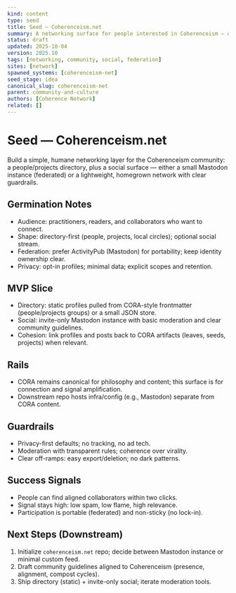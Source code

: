 ```yaml
---
kind: content
type: seed
title: Seed — Coherenceism.net
summary: A networking surface for people interested in Coherenceism — directory + social (own network or federated via Mastodon).
status: draft
updated: 2025-10-04
version: 2025.10
tags: [networking, community, social, federation]
sites: [network]
spawned_systems: [coherenceism-net]
seed_stage: idea
canonical_slug: coherenceism-net
parent: community-and-culture
authors: [Coherence Network]
related: []
---
```


# Seed — Coherenceism.net

Build a simple, humane networking layer for the Coherenceism community: a people/projects directory, plus a social surface — either a small Mastodon instance (federated) or a lightweight, homegrown network with clear guardrails.

## Germination Notes
- Audience: practitioners, readers, and collaborators who want to connect.
- Shape: directory-first (people, projects, local circles); optional social stream.
- Federation: prefer ActivityPub (Mastodon) for portability; keep identity ownership clear.
- Privacy: opt-in profiles; minimal data; explicit scopes and retention.

## MVP Slice
- Directory: static profiles pulled from CORA-style frontmatter (people/projects groups) or a small JSON store.
- Social: invite-only Mastodon instance with basic moderation and clear community guidelines.
- Cohesion: link profiles and posts back to CORA artifacts (leaves, seeds, projects) when relevant.

## Rails
- CORA remains canonical for philosophy and content; this surface is for connection and signal amplification.
- Downstream repo hosts infra/config (e.g., Mastodon) separate from CORA content.

## Guardrails
- Privacy-first defaults; no tracking, no ad tech.
- Moderation with transparent rules; coherence over virality.
- Clear off-ramps: easy export/deletion; no dark patterns.

## Success Signals
- People can find aligned collaborators within two clicks.
- Signal stays high: low spam, low flame, high relevance.
- Participation is portable (federated) and non-sticky (no lock-in).

## Next Steps (Downstream)
1) Initialize `coherenceism.net` repo; decide between Mastodon instance or minimal custom feed.
2) Draft community guidelines aligned to Coherenceism (presence, alignment, compost cycles).
3) Ship directory (static) + invite-only social; iterate moderation tools.

